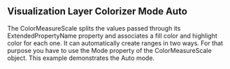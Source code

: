 ## Visualization Layer Colorizer Mode Auto
The ColorMeasureScale splits the values passed through its ExtendedPropertyName property and associates a fill color and highlight color for each one. It can automatically create ranges in two ways. For that purpose you have to use the Mode property of the ColorMeasureScale object. This example demonstrates the Auto mode.

[//]: <keywords:ColorMeasureScale, ShapeFillCollection, MapShapeFill, AsyncShapeFileReader>